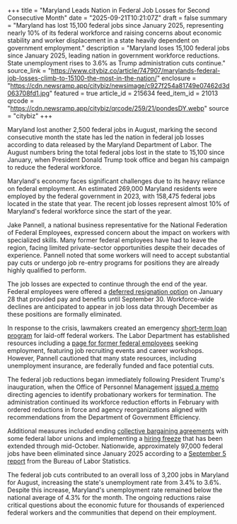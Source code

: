 +++
title = "Maryland Leads Nation in Federal Job Losses for Second Consecutive Month"
date = "2025-09-21T10:21:07Z"
draft = false
summary = "Maryland has lost 15,100 federal jobs since January 2025, representing nearly 10% of its federal workforce and raising concerns about economic stability and worker displacement in a state heavily dependent on government employment."
description = "Maryland loses 15,100 federal jobs since January 2025, leading nation in government workforce reductions. State unemployment rises to 3.6% as Trump administration cuts continue."
source_link = "https://www.citybiz.co/article/747907/marylands-federal-job-losses-climb-to-15100-the-most-in-the-nation/"
enclosure = "https://cdn.newsramp.app/citybiz/newsimage/c927f254a81749e07462d3d063708fd1.jpg"
featured = true
article_id = 215634
feed_item_id = 21013
qrcode = "https://cdn.newsramp.app/citybiz/qrcode/259/21/pondesDY.webp"
source = "citybiz"
+++

<p>Maryland lost another 2,500 federal jobs in August, marking the second consecutive month the state has led the nation in federal job losses according to data released by the Maryland Department of Labor. The August numbers bring the total federal jobs lost in the state to 15,100 since January, when President Donald Trump took office and began his campaign to reduce the federal workforce.</p><p>Maryland's economy faces significant challenges due to its heavy reliance on federal employment. An estimated 269,000 Maryland residents were employed by the federal government in 2023, with 158,475 federal jobs located in the state that year. The recent job losses represent almost 10% of Maryland's federal workforce since the start of the year.</p><p>Jake Pannell, a national business representative for the National Federation of Federal Employees, expressed concern about the impact on workers with specialized skills. Many former federal employees have had to leave the region, facing limited private-sector opportunities despite their decades of experience. Pannell noted that some workers will need to accept substantial pay cuts or undergo job re-entry programs for positions they are already highly qualified to perform.</p><p>The job losses are expected to continue through the end of the year. Federal employees were offered a <a href="https://www.opm.gov/policy-data-oversight/workforce-restructuring/deferred-resignation/" rel="nofollow" target="_blank">deferred resignation option</a> on January 28 that provided pay and benefits until September 30. Workforce-wide declines are anticipated to appear in job loss data through December as these positions are formally eliminated.</p><p>In response to the crisis, lawmakers created an emergency <a href="https://www.dllr.state.md.us/employment/fedloan/" rel="nofollow" target="_blank">short-term loan program</a> for laid-off federal workers. The Labor Department has established resources including a <a href="https://www.dllr.state.md.us/employment/fedjobs/" rel="nofollow" target="_blank">page for former federal employees</a> seeking employment, featuring job recruiting events and career workshops. However, Pannell cautioned that many state resources, including unemployment insurance, are federally funded and face potential cuts.</p><p>The federal job reductions began immediately following President Trump's inauguration, when the Office of Personnel Management <a href="https://www.opm.gov/policy-data-oversight/workforce-restructuring/memo-probationary-terminations.pdf" rel="nofollow" target="_blank">issued a memo</a> directing agencies to identify probationary workers for termination. The administration continued its workforce reduction efforts in February with ordered reductions in force and agency reorganizations aligned with recommendations from the Department of Government Efficiency.</p><p>Additional measures included ending <a href="https://www.flra.gov/collective-bargaining-updates" rel="nofollow" target="_blank">collective bargaining agreements</a> with some federal labor unions and implementing a <a href="https://www.whitehouse.gov/hiring-freeze-guidance/" rel="nofollow" target="_blank">hiring freeze</a> that has been extended through mid-October. Nationwide, approximately 97,000 federal jobs have been eliminated since January 2025 according to a <a href="https://www.bls.gov/news.release/empsit.nr0.htm" rel="nofollow" target="_blank">September 5 report</a> from the Bureau of Labor Statistics.</p><p>The federal job cuts contributed to an overall loss of 3,200 jobs in Maryland for August, increasing the state's unemployment rate from 3.4% to 3.6%. Despite this increase, Maryland's unemployment rate remained below the national average of 4.3% for the month. The ongoing reductions raise critical questions about the economic future for thousands of experienced federal workers and the communities that depend on their employment.</p>